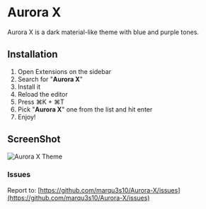 # Aurora X
Aurora X is a dark material-like theme with blue and purple tones.

## Installation
 1. Open Extensions on the sidebar
 2. Search for "**Aurora X**"
 3. Install it
 4. Reload the editor
 5. Press ⌘K + ⌘T
 6. Pick "**Aurora X**" one from the list and hit enter
 7. Enjoy! 

## ScreenShot
![Aurora X Theme](https://github.com/marqu3s10/Aurora-X/raw/master/images/screenshot.png)

### Issues
Report to: [https://github.com/marqu3s10/Aurora-X/issues](https://github.com/marqu3s10/Aurora-X/issues)